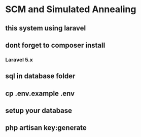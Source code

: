 # SCM and Simulated Annealing
## this system using laravel

## dont forget to composer install

### Laravel 5.x

## sql in database folder
## cp .env.example .env
## setup your database
## php artisan key:generate
